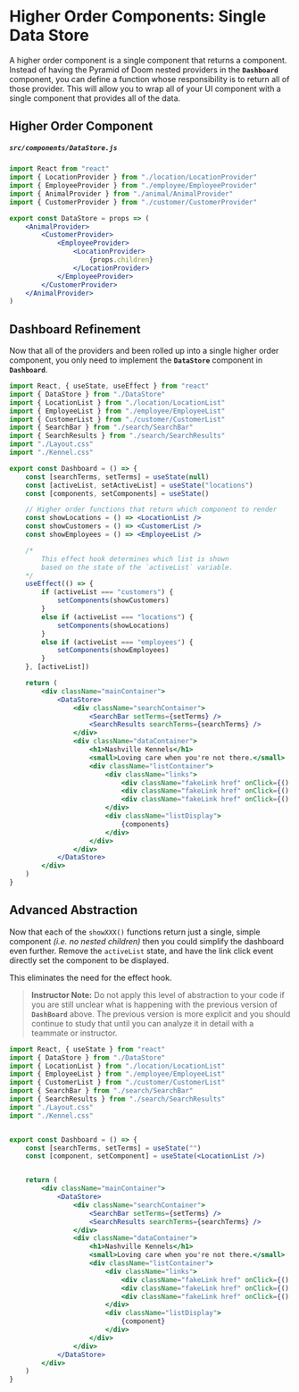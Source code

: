 # Higher Order Components: Single Data Store

A higher order component is a single component that returns a component. Instead of having the Pyramid of Doom nested providers in the **`Dashboard`** component, you can define a function whose responsibility is to return all of those provider. This will allow you to wrap all of your UI component with a single component that provides all of the data.

## Higher Order Component

##### **`src/components/DataStore.js`**

```jsx
import React from "react"
import { LocationProvider } from "./location/LocationProvider"
import { EmployeeProvider } from "./employee/EmployeeProvider"
import { AnimalProvider } from "./animal/AnimalProvider"
import { CustomerProvider } from "./customer/CustomerProvider"

export const DataStore = props => (
    <AnimalProvider>
        <CustomerProvider>
            <EmployeeProvider>
                <LocationProvider>
                    {props.children}
                </LocationProvider>
            </EmployeeProvider>
        </CustomerProvider>
    </AnimalProvider>
)
```

## Dashboard Refinement

Now that all of the providers and been rolled up into a single higher order component, you only need to implement the **`DataStore`** component in **`Dashboard`**.

```jsx
import React, { useState, useEffect } from "react"
import { DataStore } from "./DataStore"
import { LocationList } from "./location/LocationList"
import { EmployeeList } from "./employee/EmployeeList"
import { CustomerList } from "./customer/CustomerList"
import { SearchBar } from "./search/SearchBar"
import { SearchResults } from "./search/SearchResults"
import "./Layout.css"
import "./Kennel.css"

export const Dashboard = () => {
    const [searchTerms, setTerms] = useState(null)
    const [activeList, setActiveList] = useState("locations")
    const [components, setComponents] = useState()

    // Higher order functions that return which component to render
    const showLocations = () => <LocationList />
    const showCustomers = () => <CustomerList />
    const showEmployees = () => <EmployeeList />

    /*
        This effect hook determines which list is shown
        based on the state of the `activeList` variable.
    */
    useEffect(() => {
        if (activeList === "customers") {
            setComponents(showCustomers)
        }
        else if (activeList === "locations") {
            setComponents(showLocations)
        }
        else if (activeList === "employees") {
            setComponents(showEmployees)
        }
    }, [activeList])

    return (
        <div className="mainContainer">
            <DataStore>
                <div className="searchContainer">
                    <SearchBar setTerms={setTerms} />
                    <SearchResults searchTerms={searchTerms} />
                </div>
                <div className="dataContainer">
                    <h1>Nashville Kennels</h1>
                    <small>Loving care when you're not there.</small>
                    <div className="listContainer">
                        <div className="links">
                            <div className="fakeLink href" onClick={() => setActiveList("locations")}>Locations</div>
                            <div className="fakeLink href" onClick={() => setActiveList("customers")}>Customers</div>
                            <div className="fakeLink href" onClick={() => setActiveList("employees")}>Employees</div>
                        </div>
                        <div className="listDisplay">
                            {components}
                        </div>
                    </div>
                </div>
            </DataStore>
        </div>
    )
}
```

## Advanced Abstraction

Now that each of the `showXXX()` functions return just a single, simple component _(i.e. no nested children)_ then you could simplify the dashboard even further. Remove the `activeList` state, and have the link click event directly set the component to be displayed.

This eliminates the need for the effect hook.

> **Instructor Note:** Do not apply this level of abstraction to your code if you are still unclear what is happening with the previous version of **`DashBoard`** above. The previous version is more explicit and you should continue to study that until you can analyze it in detail with a teammate or instructor.

```jsx
import React, { useState } from "react"
import { DataStore } from "./DataStore"
import { LocationList } from "./location/LocationList"
import { EmployeeList } from "./employee/EmployeeList"
import { CustomerList } from "./customer/CustomerList"
import { SearchBar } from "./search/SearchBar"
import { SearchResults } from "./search/SearchResults"
import "./Layout.css"
import "./Kennel.css"


export const Dashboard = () => {
    const [searchTerms, setTerms] = useState("")
    const [component, setComponent] = useState(<LocationList />)


    return (
        <div className="mainContainer">
            <DataStore>
                <div className="searchContainer">
                    <SearchBar setTerms={setTerms} />
                    <SearchResults searchTerms={searchTerms} />
                </div>
                <div className="dataContainer">
                    <h1>Nashville Kennels</h1>
                    <small>Loving care when you're not there.</small>
                    <div className="listContainer">
                        <div className="links">
                            <div className="fakeLink href" onClick={() => setComponent(<LocationList />)}>Locations</div>
                            <div className="fakeLink href" onClick={() => setComponent(<CustomerList />)}>Customers</div>
                            <div className="fakeLink href" onClick={() => setComponent(<EmployeeList />)}>Employees</div>
                        </div>
                        <div className="listDisplay">
                            {component}
                        </div>
                    </div>
                </div>
            </DataStore>
        </div>
    )
}
```
